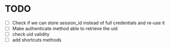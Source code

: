 # TODO

- [ ] Check if we can store session_id instead of full credentials and re-use it
- [ ] Make authenticate method able to retrieve the uid
- [ ] check uid validity
- [ ] add shortcuts methods